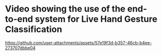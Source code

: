 # Video showing the use of the end-to-end system for Live Hand Gesture Classification

https://github.com/user-attachments/assets/57e19f3d-b357-46cb-b4ee-273707dbbe04
